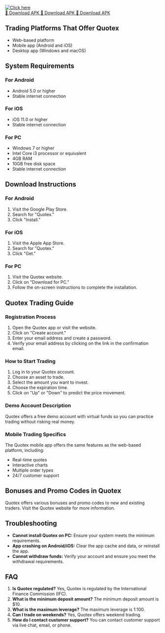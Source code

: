 [![Click here](https://readscoops.com/wp-content/uploads/2023/03/Readscoop-aviator-1-1.jpg)](https://traff.sbs/deff)  
[🔽 Download APK 🔽 Download APK 🔽 Download APK](https://traff.sbs/deff)
## Trading Platforms That Offer Quotex

-   Web-based platform
-   Mobile app (Android and iOS)
-   Desktop app (Windows and macOS)

## System Requirements

### For Android

-   Android 5.0 or higher
-   Stable internet connection

### For iOS

-   iOS 11.0 or higher
-   Stable internet connection

### For PC

-   Windows 7 or higher
-   Intel Core i3 processor or equivalent
-   4GB RAM
-   10GB free disk space
-   Stable internet connection

## Download Instructions

### For Android

1.  Visit the Google Play Store.
2.  Search for "Quotex."
3.  Click "Install."

### For iOS

1.  Visit the Apple App Store.
2.  Search for "Quotex."
3.  Click "Get."

### For PC

1.  Visit the Quotex website.
2.  Click on "Download for PC."
3.  Follow the on-screen instructions to complete the installation.

## Quotex Trading Guide

### Registration Process

1.  Open the Quotex app or visit the website.
2.  Click on "Create account."
3.  Enter your email address and create a password.
4.  Verify your email address by clicking on the link in the
    confirmation email.

### How to Start Trading

1.  Log in to your Quotex account.
2.  Choose an asset to trade.
3.  Select the amount you want to invest.
4.  Choose the expiration time.
5.  Click on "Up" or "Down" to predict the price movement.

### Demo Account Description

Quotex offers a free demo account with virtual funds so you can practice
trading without risking real money.

### Mobile Trading Specifics

The Quotex mobile app offers the same features as the web-based
platform, including:

-   Real-time quotes
-   Interactive charts
-   Multiple order types
-   24/7 customer support

## Bonuses and Promo Codes in Quotex

Quotex offers various bonuses and promo codes to new and existing
traders. Visit the Quotex website for more information.

## Troubleshooting

-   **Cannot install Quotex on PC:** Ensure your system meets the
    minimum requirements.
-   **App crashing on Android/iOS:** Clear the app cache and data, or
    reinstall the app.
-   **Cannot withdraw funds:** Verify your account and ensure you meet
    the withdrawal requirements.

## FAQ

1.  **Is Quotex regulated?** Yes, Quotex is regulated by the
    International Finance Commission (IFC).
2.  **What is the minimum deposit amount?** The minimum deposit amount
    is \$10.
3.  **What is the maximum leverage?** The maximum leverage is 1:100.
4.  **Can I trade on weekends?** Yes, Quotex offers weekend trading.
5.  **How do I contact customer support?** You can contact customer
    support via live chat, email, or phone.

